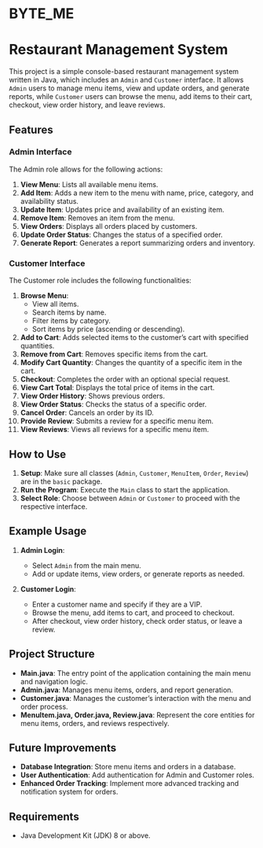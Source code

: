 # BYTE_ME

# Restaurant Management System

This project is a simple console-based restaurant management system written in Java, which includes an `Admin` and `Customer` interface. It allows `Admin` users to manage menu items, view and update orders, and generate reports, while `Customer` users can browse the menu, add items to their cart, checkout, view order history, and leave reviews.

## Features

### Admin Interface
The Admin role allows for the following actions:
1. **View Menu**: Lists all available menu items.
2. **Add Item**: Adds a new item to the menu with name, price, category, and availability status.
3. **Update Item**: Updates price and availability of an existing item.
4. **Remove Item**: Removes an item from the menu.
5. **View Orders**: Displays all orders placed by customers.
6. **Update Order Status**: Changes the status of a specified order.
7. **Generate Report**: Generates a report summarizing orders and inventory.

### Customer Interface
The Customer role includes the following functionalities:
1. **Browse Menu**:
   - View all items.
   - Search items by name.
   - Filter items by category.
   - Sort items by price (ascending or descending).
2. **Add to Cart**: Adds selected items to the customer’s cart with specified quantities.
3. **Remove from Cart**: Removes specific items from the cart.
4. **Modify Cart Quantity**: Changes the quantity of a specific item in the cart.
5. **Checkout**: Completes the order with an optional special request.
6. **View Cart Total**: Displays the total price of items in the cart.
7. **View Order History**: Shows previous orders.
8. **View Order Status**: Checks the status of a specific order.
9. **Cancel Order**: Cancels an order by its ID.
10. **Provide Review**: Submits a review for a specific menu item.
11. **View Reviews**: Views all reviews for a specific menu item.

## How to Use

1. **Setup**: Make sure all classes (`Admin`, `Customer`, `MenuItem`, `Order`, `Review`) are in the `basic` package.
2. **Run the Program**: Execute the `Main` class to start the application.
3. **Select Role**: Choose between `Admin` or `Customer` to proceed with the respective interface.

## Example Usage

1. **Admin Login**:
   - Select `Admin` from the main menu.
   - Add or update items, view orders, or generate reports as needed.

2. **Customer Login**:
   - Enter a customer name and specify if they are a VIP.
   - Browse the menu, add items to cart, and proceed to checkout.
   - After checkout, view order history, check order status, or leave a review.

## Project Structure
- **Main.java**: The entry point of the application containing the main menu and navigation logic.
- **Admin.java**: Manages menu items, orders, and report generation.
- **Customer.java**: Manages the customer’s interaction with the menu and order process.
- **MenuItem.java, Order.java, Review.java**: Represent the core entities for menu items, orders, and reviews respectively.

## Future Improvements
- **Database Integration**: Store menu items and orders in a database.
- **User Authentication**: Add authentication for Admin and Customer roles.
- **Enhanced Order Tracking**: Implement more advanced tracking and notification system for orders.

## Requirements
- Java Development Kit (JDK) 8 or above.
